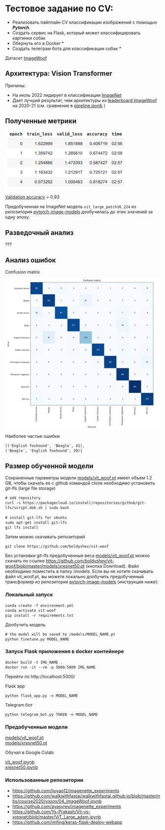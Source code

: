 # Тестовое задание по CV:

- Реализовать пайплайн CV классификации изображений с помощью ***Pytorch***.
- Создать сервис на Flask, который может классифицировать картинки собак
- Обернуть его в Docker *
- Создать телеграм бота для классификации собак *

Датасет [ImageWoof](https://github.com/fastai/imagenette#imagewoof)

## Архитектура: Vision Transformer

Причины:
- На июль 2022 лидирует в классификации [ImageNet](https://www.google.com/search?q=imagenet+leaderboard&oq=imagenet&aqs=chrome.1.69i59l2j0i512l3j69i60l3.1709j0j7&sourceid=chrome&ie=UTF-8)
- Дает лучший результат, чем архитектуры из 
[leaderboard ImageWoof](https://github.com/fastai/imagenette#imagewoof-leaderboard) на 2020-21
  (cм. сравнение в [pipeline.ipynb](pipeline.ipynb) )

## Полученные метрики

<div>
<img src="images/xres_training.png" width="400"/>
</div>

[Validation accuracy](https://forums.fast.ai/t/training-loss-and-training-set-accuracy/14302/7) = 0.93  


Предобученная на ImageNet модель ```vit_large_patch16_224``` из репозитория
[pytorch-image-models](https://github.com/rwightman/pytorch-image-models) дообучилась до этих значений за одну эпоху.


## Разведочный анализ
???

## Анализ ошибок

Confusion matrix

![vit_conf.png](images/vit_conf.png) 

Наиболее частые ошибки
```
[('English foxhound', 'Beagle', 41), 
('Beagle', 'English foxhound', 20)]
```

## Размер обученной модели
Сохраненные параметры модели [models/vit_woof.pt](models/vit_woof.pt) имеет объем 1.2 GB, чтобы скачать ее c github командой clone
необходимо установить git-lfs (large file storage)

```
# add repository
curl -s https://packagecloud.io/install/repositories/github/git-lfs/script.deb.sh | sudo bash

# install git-lfs for ubuntu
sudo apt-get install git-lfs
git lfs install
```

Затем можно скачивать репозиторий
```
git clone https://github.com/boldyshev/vit-woof
```

Без установки git-lfs предобученные веса  [models/vit_woof.pt](models/vit_woof.pt) можно скачать по ссылке
https://github.com/boldyshev/vit-woof/blob/master/models/xresnet50.pt (кнопка Download).
Файл необходимо поместить в папку /models.
Если вы не хотите скачивать файл vit_woof.pt, вы можете локально дообучить предобученный трансформер из репозитория
[pytorch-image-models](https://github.com/rwightman/pytorch-image-models) (инструкция ниже):

### Локальный запуск

```
conda create -f environment.yml
conda activate vit-woof
pip install -r requirements.txt
```
Дообучить модель
```
# the model will be saved to /models/MODEL_NAME.pt
python finetune.py MODEL_NAME
```

### Запуск Flask приложения в docker контейнере

```
docker build -t IMG_NAME .
docker run -it --rm -p 5000:5000 IMG_NAME
```
Перейти по http://localhost:5000/


Flask app
```
python flask_app.py -n MODEL_NAME
```

Telegram бот
```
python telegram_bot.py TOKEN -n MODEL_NAME
```



### Предобученные модели
[models/vit_woof.pt](models/vit_woof.pt)  
[models/xresnet50.pt](models/xresnet50.pt) 

Обучал в Google Colab:

[vit_woof.ipynb](https://colab.research.google.com/drive/1X8bF_OliMbhXSbBDmF5_xDP9sOVCTKoQ?usp=sharing)  
[xresnet50.ipynb](https://colab.research.google.com/drive/1787evNp1XP9WvK01ibh_9lEGPFqWufXG?usp=sharing)

### Использованные репозитории
- https://github.com/liuyao12/imagenette_experiments   
- https://github.com/walkwithfastai/walkwithfastai.github.io/blob/master/nbs/course2020/vision/04_ImageWoof.ipynb  
- https://github.com/ayasyrev/imagenette_experiments  
- https://github.com/Ys-Prakash/Vit-vs-xresnet/blob/master/ViT_Large_adam.ipynb  
- https://github.com/imfing/keras-flask-deploy-webapp  
